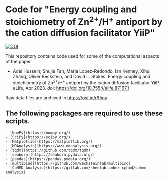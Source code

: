# Code for "Energy coupling and stoichiometry of Zn<sup>2+</sup>/H<sup>+</sup> antiport by the cation diffusion facilitator YiiP"

[![DOI](https://zenodo.org/badge/383897104.svg)](https://zenodo.org/badge/latestdoi/383897104)



This repository contains code used for some of the computational aspects of the paper

* Adel Hussein, Shujie Fan, Maria Lopez-Redondo, Ian Kenney, Xihui Zhang, Oliver Beckstein, and David L. Stokes. Energy coupling and stoichiometry of Zn<sup>2+</sup>/H<sup>+</sup> antiport by the cation diffusion facilitator YiiP. eLife, Apr 2023. doi: https://doi.org/10.7554/elife.87167.1

Raw data files are archived in https://osf.io/r95qu .

## The following packages are required to use these scripts.
    - [NumPy](https://numpy.org/)
    - [SciPy](https://scipy.org/)
    - [Matplotlib](https://matplotlib.org/)
    - [MDAnalysis](https://www.mdanalysis.org/)
    - [tqdm](https://github.com/tqdm/tqdm)
    - [seaborn](https://seaborn.pydata.org/)
    - [pandas](https://pandas.pydata.org/)
    - [multibind](https://github.com/Becksteinlab/multibind)
    - [CpHMD-Analysis](https://gitlab.com/shenlab-amber-cphmd/cphmd-analysis)

